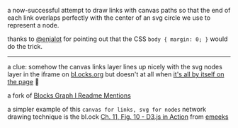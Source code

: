 a now-successful attempt to draw links with canvas paths so that the end of each link overlaps perfectly with the center of an svg circle we use to represent a node.

thanks to [@enjalot](https://twitter.com/enjalot) for pointing out that the CSS `body { margin: 0; }` would do the trick.

---

a clue: somehow the canvas links layer lines up nicely with the svg nodes layer in the iframe on [bl.ocks.org](bl.ocks.org) but doesn't at all when [it's all by itself on the page](http://bl.ocks.org/micahstubbs/raw/5246b8a643393f0753a11b98129a3237/) 🤔

a fork of [Blocks Graph I Readme Mentions](http://bl.ocks.org/micahstubbs/8a173cfcb9171627c7f1)

a simpler example of this `canvas for links, svg for nodes` network drawing technique is the bl.ock [Ch. 11, Fig. 10 - D3.js in Action](http://bl.ocks.org/emeeks/e330141d1279c6115a3a) from [emeeks](http://bl.ocks.org/emeeks)


